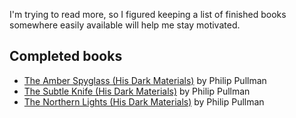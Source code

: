 <!--
  # This file is distributed under under the Creative Commons
  # Attribution 4.0 International License. To view a copy of this
  # license, please visit <http://creativecommons.org/licenses/by/4.0/>.

  title: 'Book List: 2021 Edition'
  twigTemplate: .templates/notes-base.html.twig
-->

I'm trying to read more, so I figured keeping a list of finished
books somewhere easily available will help me stay motivated.


## Completed books

  - [The Amber Spyglass (His Dark Materials)][1] by Philip Pullman
  - [The Subtle Knife (His Dark Materials)][2] by Philip Pullman
  - [The Northern Lights (His Dark Materials)][3] by Philip Pullman

[1]: <https://en.wikipedia.org/wiki/The_Amber_Spyglass>
[2]: <https://en.wikipedia.org/wiki/The_Subtle_Knife>
[3]: <https://en.wikipedia.org/wiki/Northern_Lights_(novel)>
